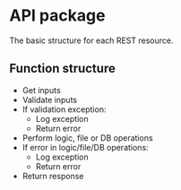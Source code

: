 # API package

The basic structure for each REST resource.

## Function structure

- Get inputs
- Validate inputs
- If validation exception:
    - Log exception
    - Return error
- Perform logic, file or DB operations
- If error in logic/file/DB operations:
    - Log exception
    - Return error
- Return response
